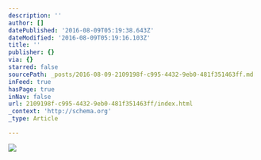 ```yaml
---
description: ''
author: []
datePublished: '2016-08-09T05:19:38.643Z'
dateModified: '2016-08-09T05:19:16.103Z'
title: ''
publisher: {}
via: {}
starred: false
sourcePath: _posts/2016-08-09-2109198f-c995-4432-9eb0-481f351463ff.md
inFeed: true
hasPage: true
inNav: false
url: 2109198f-c995-4432-9eb0-481f351463ff/index.html
_context: 'http://schema.org'
_type: Article

---
```

![](https://the-grid-user-content.s3-us-west-2.amazonaws.com/a0733da9-80e2-425b-b88f-6940c66f4009.png)